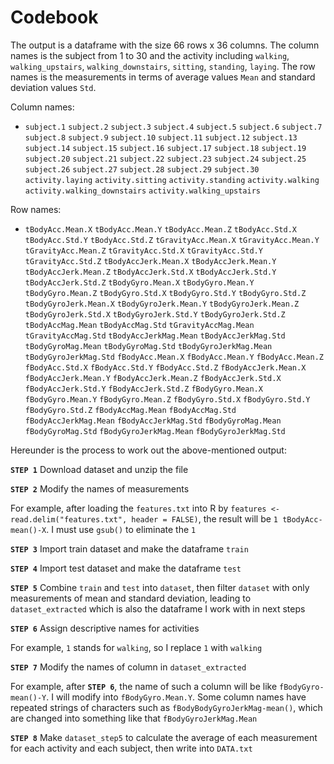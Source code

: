 # Codebook

The output is a dataframe with the size 66 rows x 36 columns. The column names is the subject from 1 to 30 and the activity including `walking`, `walking_upstairs`, `walking_downstairs`, `sitting`, `standing`, `laying`. The row names is the measurements in terms of average values `Mean` and standard deviation values `Std`.

Column names: 
* `subject.1`
`subject.2`
`subject.3`
`subject.4`
`subject.5`
`subject.6`
`subject.7`
`subject.8`
`subject.9`
`subject.10`
`subject.11`
`subject.12`
`subject.13`
`subject.14`
`subject.15`
`subject.16`
`subject.17`
`subject.18`
`subject.19`
`subject.20`
`subject.21`
`subject.22`
`subject.23`
`subject.24`
`subject.25`
`subject.26`
`subject.27`
`subject.28`
`subject.29`
`subject.30`
`activity.laying`
`activity.sitting`
`activity.standing`
`activity.walking`
`activity.walking_downstairs`
`activity.walking_upstairs`

Row names: 
* `tBodyAcc.Mean.X`
`tBodyAcc.Mean.Y`
`tBodyAcc.Mean.Z`
`tBodyAcc.Std.X`
`tBodyAcc.Std.Y`
`tBodyAcc.Std.Z`
`tGravityAcc.Mean.X`
`tGravityAcc.Mean.Y`
`tGravityAcc.Mean.Z`
`tGravityAcc.Std.X`
`tGravityAcc.Std.Y`
`tGravityAcc.Std.Z`
`tBodyAccJerk.Mean.X`
`tBodyAccJerk.Mean.Y`
`tBodyAccJerk.Mean.Z`
`tBodyAccJerk.Std.X`
`tBodyAccJerk.Std.Y`
`tBodyAccJerk.Std.Z`
`tBodyGyro.Mean.X`
`tBodyGyro.Mean.Y`
`tBodyGyro.Mean.Z`
`tBodyGyro.Std.X`
`tBodyGyro.Std.Y`
`tBodyGyro.Std.Z`
`tBodyGyroJerk.Mean.X`
`tBodyGyroJerk.Mean.Y`
`tBodyGyroJerk.Mean.Z`
`tBodyGyroJerk.Std.X`
`tBodyGyroJerk.Std.Y`
`tBodyGyroJerk.Std.Z`
`tBodyAccMag.Mean`
`tBodyAccMag.Std`
`tGravityAccMag.Mean`
`tGravityAccMag.Std`
`tBodyAccJerkMag.Mean`
`tBodyAccJerkMag.Std`
`tBodyGyroMag.Mean`
`tBodyGyroMag.Std`
`tBodyGyroJerkMag.Mean`
`tBodyGyroJerkMag.Std`
`fBodyAcc.Mean.X`
`fBodyAcc.Mean.Y`
`fBodyAcc.Mean.Z`
`fBodyAcc.Std.X`
`fBodyAcc.Std.Y`
`fBodyAcc.Std.Z`
`fBodyAccJerk.Mean.X`
`fBodyAccJerk.Mean.Y`
`fBodyAccJerk.Mean.Z`
`fBodyAccJerk.Std.X`
`fBodyAccJerk.Std.Y`
`fBodyAccJerk.Std.Z`
`fBodyGyro.Mean.X`
`fBodyGyro.Mean.Y`
`fBodyGyro.Mean.Z`
`fBodyGyro.Std.X`
`fBodyGyro.Std.Y`
`fBodyGyro.Std.Z`
`fBodyAccMag.Mean`
`fBodyAccMag.Std`
`fBodyAccJerkMag.Mean`
`fBodyAccJerkMag.Std`
`fBodyGyroMag.Mean`
`fBodyGyroMag.Std`
`fBodyGyroJerkMag.Mean`
`fBodyGyroJerkMag.Std`

Hereunder is the process to work out the above-mentioned output:

<b>`STEP 1`</b> Download dataset and unzip the file

<b>`STEP 2`</b> Modify the names of measurements
 
 For example, after loading the `features.txt` into R by `features <- read.delim("features.txt", header = FALSE)`, the result will be `1 tBodyAcc-mean()-X`. I must use `gsub()` to eliminate the `1`
 
<b>`STEP 3`</b> Import train dataset and make the dataframe `train`
 
<b>`STEP 4`</b> Import test dataset and make the dataframe `test`
 
<b>`STEP 5`</b> Combine `train` and `test` into `dataset`, then filter `dataset` with only measurements of mean and standard deviation, leading to `dataset_extracted` which is also the dataframe I work with in next steps

<b>`STEP 6`</b> Assign descriptive names for activities

For example, `1` stands for `walking`, so I replace `1` with `walking`

<b>`STEP 7`</b> Modify the names of column in `dataset_extracted`

For example, after <b>`STEP 6`</b>, the name of such a column will be like `fBodyGyro-mean()-Y`. I will modify into `fBodyGyro.Mean.Y`. Some column names have repeated strings of characters such as `fBodyBodyGyroJerkMag-mean()`, which are changed into something like that `fBodyGyroJerkMag.Mean`

<b>`STEP 8`</b> Make `dataset_step5` to calculate the average of each measurement for each activity and each subject, then write into `DATA.txt`
